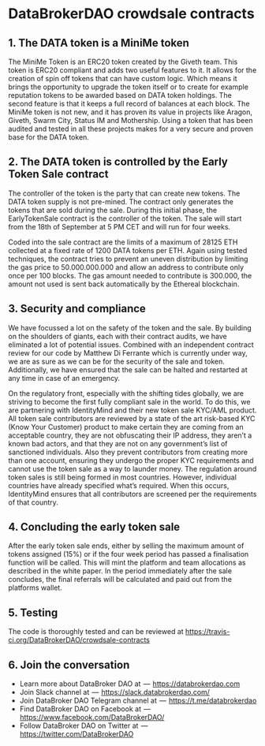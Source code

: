 # DataBrokerDAO crowdsale contracts

## 1. The DATA token is a MiniMe token
The MiniMe Token is an ERC20 token created by the Giveth team. This token is ERC20 compliant and adds two useful features to it. It allows for the creation of spin off tokens that can have custom logic. Which means it brings the opportunity to upgrade the token itself or to create for example reputation tokens to be awarded based on DATA token holdings. The second feature is that it keeps a full record of balances at each block. The MiniMe token is not new, and it has proven its value in projects like Aragon, Giveth, Swarm City, Status IM and Mothership. Using a token that has been audited and tested in all these projects makes for a very secure and proven base for the DATA token.

## 2. The DATA token is controlled by the Early Token Sale contract
The controller of the token is the party that can create new tokens. The DATA token supply is not pre-mined. The contract only generates the tokens that are sold during the sale. During this initial phase, the EarlyTokenSale contract is the controller of the token. The sale will start from the 18th of September at 5 PM CET and will run for four weeks.

Coded into the sale contract are the limits of a maximum of 28125 ETH collected at a fixed rate of 1200 DATA tokens per ETH. Again using tested techniques, the contract tries to prevent an uneven distribution by limiting the gas price to 50.000.000.000 and allow an address to contribute only once per 100 blocks. The gas amount needed to contribute is 300.000, the amount not used is sent back automatically by the Ethereal blockchain.

## 3. Security and compliance
We have focussed a lot on the safety of the token and the sale. By building on the shoulders of giants, each with their contract audits, we have eliminated a lot of potential issues. Combined with an independent contract review for our code by Matthew Di Ferrante which is currently under way, we are as sure as we can be for the security of the sale and token. Additionally, we have ensured that the sale can be halted and restarted at any time in case of an emergency.

On the regulatory front, especially with the shifting tides globally, we are striving to become the first fully compliant sale in the world. To do this, we are partnering with IdentityMind and their new token sale KYC/AML product. All token sale contributors are reviewed by a state of the art risk-based KYC (Know Your Customer) product to make certain they are coming from an acceptable country, they are not obfuscating their IP address, they aren’t a known bad actors, and that they are not on any government’s list of sanctioned individuals. Also they prevent contributors from creating more than one account, ensuring they undergo the proper KYC requirements and cannot use the token sale as a way to launder money. The regulation around token sales is still being formed in most countries. However, individual countries have already specified what’s required. When this occurs, IdentityMind ensures that all contributors are screened per the requirements of that country.

## 4. Concluding the early token sale
After the early token sale ends, either by selling the maximum amount of tokens assigned (15%) or if the four week period has passed a finalisation function will be called. This will mint the platform and team allocations as described in the white paper. In the period immediately after the sale concludes, the final referrals will be calculated and paid out from the platforms wallet.

## 5. Testing

The code is thoroughly tested and can be reviewed at https://travis-ci.org/DataBrokerDAO/crowdsale-contracts

## 6. Join the conversation

* Learn more about DataBroker DAO at  —  https://databrokerdao.com 
* Join Slack channel at  —  https://slack.databrokerdao.com/ 
* Join DataBroker DAO Telegram channel at  —  https://t.me/databrokerdao 
* Find DataBroker DAO on Facebook at  —  https://www.facebook.com/DataBrokerDAO/ 
* Follow DataBroker DAO on Twitter at  —  https://twitter.com/DataBrokerDAO
